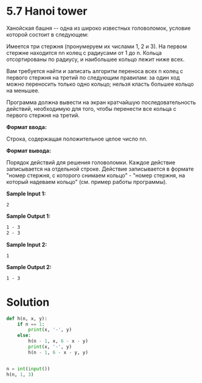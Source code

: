 # 5.7 Hanoi tower
Ханойская башня -- одна из широко известных головоломок, условие которой состоит в следующем:

Имеется три стержня (пронумеруем их числами 1, 2 и 3). На первом стержне находится nn колец с радиусами от 1 до n. Кольца отсортированы по радиусу, и наибольшее кольцо лежит ниже всех.

Вам требуется найти и записать алгоритм переноса всех n колец с первого стержня на третий по следующим правилам:
за один ход можно переносить только одно кольцо;
нельзя класть большее кольцо на меньшее.

Программа должна вывести на экран кратчайшую последовательность действий, необходимую для того, чтобы перенести все кольца с первого стержня на третий.

**Формат ввода:**

Строка, содержащая положительное целое число nn.

**Формат вывода:**

Порядок действий для решения головоломки. Каждое действие записывается на отдельной строке. Действие записывается в формате "номер стержня, с которого снимаем кольцо" - "номер стержня, на который надеваем кольцо" (см. пример работы программы).

**Sample Input 1:**

`2`

**Sample Output 1:**

```1 - 2
1 - 3
2 - 3
```

**Sample Input 2:**

`1`

**Sample Output 2:**

`1 - 3`

# Solution
```python
def h(n, x, y):
    if n == 1:
        print(x, '-', y)
    else:
        h(n - 1, x, 6 - x - y)
        print(x, '-', y)
        h(n - 1, 6 - x - y, y)


n = int(input())
h(n, 1, 3)
```